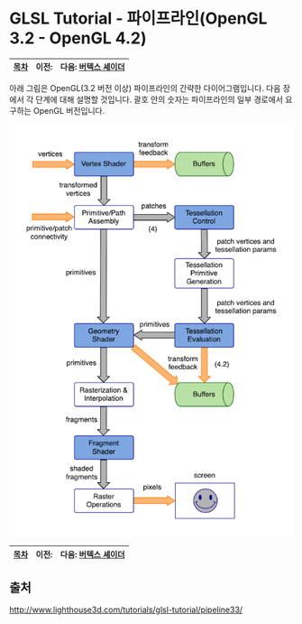 # GLSL Tutorial - 파이프라인(OpenGL 3.2 - OpenGL 4.2)

|[목차](../README.md)|이전: |다음: [버텍스 셰이더](../02_vertex_shader/02_vertex_shader.md)|
|:--|--:|--:|

아래 그림은 OpenGL(3.2 버전 이상) 파이프라인의 간략한 다이어그램입니다. 다음 장에서 각 단계에 대해 설명할 것입니다. 괄호 안의 숫자는 파이프라인의 일부 경로에서 요구하는 OpenGL 버전입니다.

<p align="center"><img src="../images/01_pipeline/01_pipeline.png"></p>

|[목차](../README.md)|이전: |다음: [버텍스 셰이더](../02_vertex_shader/02_vertex_shader.md)|
|:--|--:|--:|


## 출처
http://www.lighthouse3d.com/tutorials/glsl-tutorial/pipeline33/

